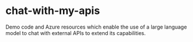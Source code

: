 # chat-with-my-apis
Demo code and Azure resources which enable the use of a large language model to chat with external APIs to extend its capabilities.
